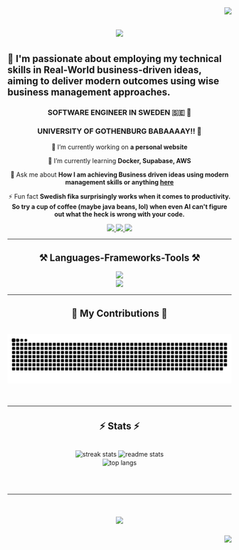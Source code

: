 <img align="right" src="https://visitor-badge.laobi.icu/badge?page_id=mohammad1kod.mohammad1kod" />

<h1 align="center">
    <img src="https://readme-typing-svg.herokuapp.com/?font=Righteous&size=40&center=true&vCenter=true&width=1000&height=100&duration=2000&lines=WELCOME+TO+MY+COOL+GIT+PROFILE+😎;+MOHAMMAD+HERE!;+IMPRESSSSSSIVE!!+RIGHT?!🫣;+STILL+NOT+IMPRESSED+YET?!!😒,;+KEEP+SCROLLING+TO+SEE+MY+SNAKE+🐍+👇+👇"" />
</h1>

<h2> 💼 I'm passionate about employing my technical skills in Real-World business-driven ideas, aiming to deliver modern outcomes using wise business management approaches.
</h2>

<h3 align="center">SOFTWARE ENGINEER IN SWEDEN 🇸🇪 💚</h3>
<h3 align="center">UNIVERSITY OF GOTHENBURG BABAAAAY!! 🦾</h3>

<div align="center">
 
 🔭 I’m currently working on   **a personal website**
 
 🌱 I’m currently learning   **Docker, Supabase, AWS**

 💬 Ask me about   **How I am achieving Business driven ideas using modern management skills or anything [here](https:)**

⚡ Fun fact   **Swedish fika surprisingly works when it comes to productivity. So try a cup of coffee (maybe java beans, lol) when even AI can't figure out what the heck is wrong with your code.**

</div>
 
<div align="center"> 
  <a href="mailto:mohamedyassen2001mhd@gmail.com">
    <img src="https://img.shields.io/badge/Gmail-333333?style=for-the-badge&logo=gmail&logoColor=red" />
  </a>
  <a href="https://www.linkedin.com/in/mohammad-mohammad-32abb7249/">
    <img src="https://img.shields.io/badge/LinkedIn-0077B5?style=for-the-badge&logo=linkedin&logoColor=white" />
  </a>
  <a href="put my personal website here" target="_blank">
     <img src="https://img.shields.io/badge/Portfolio-FF5722?style=for-the-badge&logo=todoist&logoColor=white" />
  </a>
</div>

<hr/>

<h2 align="center">⚒️ Languages-Frameworks-Tools ⚒️</h2>
<div align="center">
    <img src="https://skillicons.dev/icons?i=java,kotlin,androidstudio,pycharm,vscode,github,gitlab,figma,git" /> <br>
    <img src="https://skillicons.dev/icons?i=react,html,css,nodejs,jquery,python,javascript,docker,postgresql" /><br>
</div>

<hr/>

<div align="center">
  <h2>🐍 My Contributions 🐍</h2>
  <br>
  <img alt="snake eating my contributions" src="https://raw.githubusercontent.com/mohammad1kod/mohammad1kod/output/github-contribution-grid-snake.svg" />
  <br/><br/><br/>
</div>

<hr/>

<h2 align="center">⚡ Stats ⚡</h2>
<br>
<div align="center">
  <img width=390 src="https://github-readme-streak-stats.herokuapp.com/?user=mohammad1kod&count_private=true&theme=react&border_radius=10" alt="streak stats"/>
  <img width=390 src="https://github-readme-stats.vercel.app/api?username=mohammad1kod&count_private=true&show_icons=true&theme=react&rank_icon=github&border_radius=10" alt="readme stats" />
  <br/>
  <img width=325 align="center" src="https://github-readme-stats.vercel.app/api/top-langs/?username=mohammad1kod&hide=HTML&langs_count=8&layout=compact&theme=react&border_radius=10&size_weight=0.5&count_weight=0.5&exclude_repo=github-readme-stats" alt="top langs" />
</div>

<br/><br/>

<hr/>


<h1 align="center">
    <img src="https://readme-typing-svg.herokuapp.com/?font=Righteous&size=40&center=true&vCenter=true&width=1000&height=100&duration=3000&lines=STILL+NOT+IMPRESSED+YET??+🗿,;TRY+CHECKING+MY+AI+POWERED+PORTFOLIO+👇+👇" />
</h1>

<div align="right"> 
  <a href="put my personal website here" target="_blank">
     <img src="https://img.shields.io/badge/Portfolio-FF5722?style=for-the-badge&logo=todoist&logoColor=white" style="height:70px;" /> <!-- Height increased to 70px -->
  </a>
  </div>


<br/>
